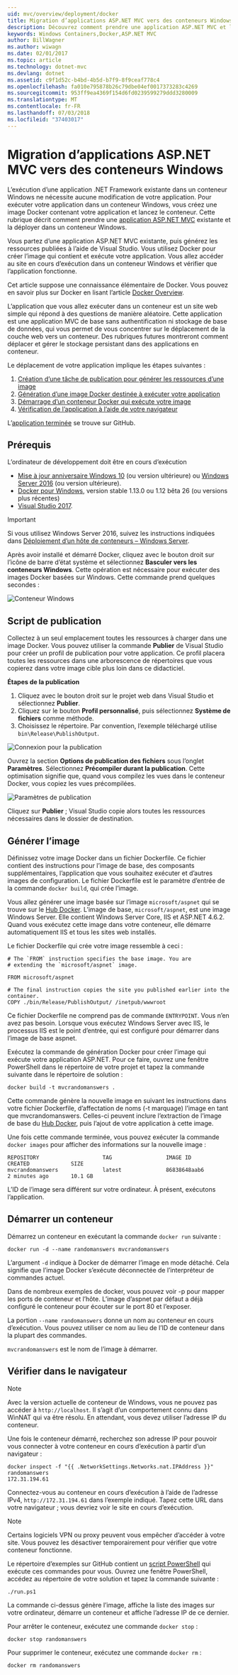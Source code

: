 ```yaml
---
uid: mvc/overview/deployment/docker
title: Migration d’applications ASP.NET MVC vers des conteneurs Windows
description: Découvrez comment prendre une application ASP.NET MVC et l’exécuter dans un conteneur Docker Windows
keywords: Windows Containers,Docker,ASP.NET MVC
author: BillWagner
ms.author: wiwagn
ms.date: 02/01/2017
ms.topic: article
ms.technology: dotnet-mvc
ms.devlang: dotnet
ms.assetid: c9f1d52c-b4bd-4b5d-b7f9-8f9ceaf778c4
ms.openlocfilehash: fa010e795878b26c79dbe04ef0017373283c4269
ms.sourcegitcommit: 953ff9ea4369f154d6fd0239599279ddd3280009
ms.translationtype: MT
ms.contentlocale: fr-FR
ms.lasthandoff: 07/03/2018
ms.locfileid: "37403017"
---
```

# <a name="migrating-aspnet-mvc-applications-to-windows-containers"></a>Migration d’applications ASP.NET MVC vers des conteneurs Windows

L’exécution d’une application .NET Framework existante dans un conteneur Windows ne nécessite aucune modification de votre application. Pour exécuter votre application dans un conteneur Windows, vous créez une image Docker contenant votre application et lancez le conteneur. Cette rubrique décrit comment prendre une [application ASP.NET MVC](http://www.asp.net/mvc) existante et la déployer dans un conteneur Windows.

Vous partez d’une application ASP.NET MVC existante, puis générez les ressources publiées à l’aide de Visual Studio. Vous utilisez Docker pour créer l’image qui contient et exécute votre application. Vous allez accéder au site en cours d’exécution dans un conteneur Windows et vérifier que l’application fonctionne.

Cet article suppose une connaissance élémentaire de Docker. Vous pouvez en savoir plus sur Docker en lisant l’article [Docker Overview](https://docs.docker.com/engine/understanding-docker/).

L’application que vous allez exécuter dans un conteneur est un site web simple qui répond à des questions de manière aléatoire. Cette application est une application MVC de base sans authentification ni stockage de base de données, qui vous permet de vous concentrer sur le déplacement de la couche web vers un conteneur. Des rubriques futures montreront comment déplacer et gérer le stockage persistant dans des applications en conteneur.

Le déplacement de votre application implique les étapes suivantes :

1. [Création d’une tâche de publication pour générer les ressources d’une image](#publish-script)
1. [Génération d’une image Docker destinée à exécuter votre application](#build-the-image)
1. [Démarrage d’un conteneur Docker qui exécute votre image](#start-a-container)
1. [Vérification de l’application à l’aide de votre navigateur](#verify-in-the-browser)

L’[application terminée](https://github.com/dotnet/docs/tree/master/samples/framework/docker/MVCRandomAnswerGenerator) se trouve sur GitHub.

## <a name="prerequisites"></a>Prérequis

L’ordinateur de développement doit être en cours d’exécution

- [Mise à jour anniversaire Windows 10](https://www.microsoft.com/software-download/windows10/) (ou version ultérieure) ou [Windows Server 2016](https://www.microsoft.com/cloud-platform/windows-server) (ou version ultérieure).
- [Docker pour Windows](https://docs.docker.com/docker-for-windows/), version stable 1.13.0 ou 1.12 bêta 26 (ou versions plus récentes)
- [Visual Studio 2017](https://www.visualstudio.com/visual-studio-homepage-vs.aspx).

> [!IMPORTANT]
> Si vous utilisez Windows Server 2016, suivez les instructions indiquées dans [Déploiement d’un hôte de conteneurs – Windows Server](https://msdn.microsoft.com/virtualization/windowscontainers/deployment/deployment).

Après avoir installé et démarré Docker, cliquez avec le bouton droit sur l’icône de barre d’état système et sélectionnez **Basculer vers les conteneurs Windows**. Cette opération est nécessaire pour exécuter des images Docker basées sur Windows. Cette commande prend quelques secondes :

![Conteneur Windows][windows-container]

## <a name="publish-script"></a>Script de publication

Collectez à un seul emplacement toutes les ressources à charger dans une image Docker. Vous pouvez utiliser la commande **Publier** de Visual Studio pour créer un profil de publication pour votre application. Ce profil placera toutes les ressources dans une arborescence de répertoires que vous copierez dans votre image cible plus loin dans ce didacticiel.

**Étapes de la publication**

1. Cliquez avec le bouton droit sur le projet web dans Visual Studio et sélectionnez **Publier**.
1. Cliquez sur le bouton **Profil personnalisé**, puis sélectionnez **Système de fichiers** comme méthode.
1. Choisissez le répertoire. Par convention, l’exemple téléchargé utilise `bin\Release\PublishOutput`.

![Connexion pour la publication][publish-connection]

Ouvrez la section **Options de publication des fichiers** sous l’onglet **Paramètres**. Sélectionnez **Précompiler durant la publication**. Cette optimisation signifie que, quand vous compilez les vues dans le conteneur Docker, vous copiez les vues précompilées.

![Paramètres de publication][publish-settings]

Cliquez sur **Publier** ; Visual Studio copie alors toutes les ressources nécessaires dans le dossier de destination.

## <a name="build-the-image"></a>Générer l’image

Définissez votre image Docker dans un fichier Dockerfile. Ce fichier contient des instructions pour l’image de base, des composants supplémentaires, l’application que vous souhaitez exécuter et d’autres images de configuration.  Le fichier Dockerfile est le paramètre d’entrée de la commande `docker build`, qui crée l’image.

Vous allez générer une image basée sur l’image `microsoft/aspnet` qui se trouve sur le [Hub Docker](https://hub.docker.com/r/microsoft/aspnet/).
L’image de base, `microsoft/aspnet`, est une image Windows Server. Elle contient Windows Server Core, IIS et ASP.NET 4.6.2. Quand vous exécutez cette image dans votre conteneur, elle démarre automatiquement IIS et tous les sites web installés.

Le fichier Dockerfile qui crée votre image ressemble à ceci :

```console
# The `FROM` instruction specifies the base image. You are
# extending the `microsoft/aspnet` image.

FROM microsoft/aspnet

# The final instruction copies the site you published earlier into the container.
COPY ./bin/Release/PublishOutput/ /inetpub/wwwroot
```

Ce fichier Dockerfile ne comprend pas de commande `ENTRYPOINT`. Vous n’en avez pas besoin. Lorsque vous exécutez Windows Server avec IIS, le processus IIS est le point d’entrée, qui est configuré pour démarrer dans l’image de base aspnet.

Exécutez la commande de génération Docker pour créer l’image qui exécute votre application ASP.NET. Pour ce faire, ouvrez une fenêtre PowerShell dans le répertoire de votre projet et tapez la commande suivante dans le répertoire de solution :

```console
docker build -t mvcrandomanswers .
```

Cette commande génère la nouvelle image en suivant les instructions dans votre fichier Dockerfile, d’affectation de noms (-t marquage) l’image en tant que mvcrandomanswers. Celles-ci peuvent inclure l’extraction de l’image de base du [Hub Docker](http://hub.docker.com), puis l’ajout de votre application à cette image.

Une fois cette commande terminée, vous pouvez exécuter la commande `docker images` pour afficher des informations sur la nouvelle image :

```console
REPOSITORY                    TAG                 IMAGE ID            CREATED             SIZE
mvcrandomanswers              latest              86838648aab6        2 minutes ago       10.1 GB
```

L’ID de l’image sera différent sur votre ordinateur. À présent, exécutons l’application.

## <a name="start-a-container"></a>Démarrer un conteneur

Démarrez un conteneur en exécutant la commande `docker run` suivante :

```console
docker run -d --name randomanswers mvcrandomanswers
```

L’argument `-d` indique à Docker de démarrer l’image en mode détaché. Cela signifie que l’image Docker s’exécute déconnectée de l’interpréteur de commandes actuel.

Dans de nombreux exemples de docker, vous pouvez voir -p pour mapper les ports de conteneur et l’hôte. L’image d’aspnet par défaut a déjà configuré le conteneur pour écouter sur le port 80 et l’exposer. 

La portion `--name randomanswers` donne un nom au conteneur en cours d’exécution. Vous pouvez utiliser ce nom au lieu de l’ID de conteneur dans la plupart des commandes.

`mvcrandomanswers` est le nom de l’image à démarrer.

## <a name="verify-in-the-browser"></a>Vérifier dans le navigateur

> [!NOTE]
> Avec la version actuelle de conteneur de Windows, vous ne pouvez pas accéder à `http://localhost`.
> Il s’agit d’un comportement connu dans WinNAT qui va être résolu. En attendant, vous devez utiliser l’adresse IP du conteneur.

Une fois le conteneur démarré, recherchez son adresse IP pour pouvoir vous connecter à votre conteneur en cours d’exécution à partir d’un navigateur :

```console
docker inspect -f "{{ .NetworkSettings.Networks.nat.IPAddress }}" randomanswers
172.31.194.61
```

Connectez-vous au conteneur en cours d’exécution à l’aide de l’adresse IPv4, `http://172.31.194.61` dans l’exemple indiqué. Tapez cette URL dans votre navigateur ; vous devriez voir le site en cours d’exécution.

> [!NOTE]
> Certains logiciels VPN ou proxy peuvent vous empêcher d’accéder à votre site.
> Vous pouvez les désactiver temporairement pour vérifier que votre conteneur fonctionne.

Le répertoire d’exemples sur GitHub contient un [script PowerShell](https://github.com/dotnet/docs/tree/master/samples/framework/docker/MVCRandomAnswerGenerator/run.ps1) qui exécute ces commandes pour vous. Ouvrez une fenêtre PowerShell, accédez au répertoire de votre solution et tapez la commande suivante :

```console
./run.ps1
```

La commande ci-dessus génère l’image, affiche la liste des images sur votre ordinateur, démarre un conteneur et affiche l’adresse IP de ce dernier.

Pour arrêter le conteneur, exécutez une commande `docker
stop` :

```console
docker stop randomanswers
```

Pour supprimer le conteneur, exécutez une commande `docker rm` :

```console
docker rm randomanswers
```

[windows-container]: media/aspnetmvc/SwitchContainer.png "Basculer vers le conteneur Windows"
[publish-connection]: media/aspnetmvc/PublishConnection.png "Publier dans le système de &fichiers"
[publish-settings]: media/aspnetmvc/PublishSettings.png "Paramètres de publication"
